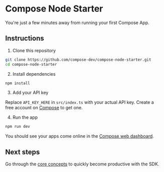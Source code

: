 # Compose Node Starter

You're just a few minutes away from running your first Compose App.

## Instructions

1. Clone this repository

```bash
git clone https://github.com/compose-dev/compose-node-starter.git
cd compose-node-starter
```

2. Install dependencies

```bash
npm install
```

3. Add your API key

Replace `API_KEY_HERE` in `src/index.ts` with your actual API key. Create a free account on [Compose](https://app.composehq.com/auth/signup) to get one.

4. Run the app

```bash
npm run dev
```

You should see your apps come online in the [Compose web dashboard](https://app.composehq.com/home).

## Next steps

Go through the [core concepts](https://docs.composehq.com/get-started/concepts) to quickly become productive with the SDK.